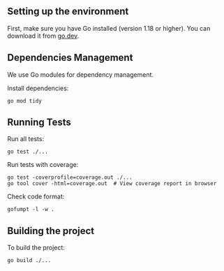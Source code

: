 ## Setting up the environment

First, make sure you have Go installed (version 1.18 or higher). You can download it from [go.dev](https://go.dev/dl/).

## Dependencies Management

We use Go modules for dependency management.

Install dependencies:

```shell
go mod tidy
```

## Running Tests

Run all tests:

```shell
go test ./...
```

Run tests with coverage:

```shell
go test -coverprofile=coverage.out ./...
go tool cover -html=coverage.out  # View coverage report in browser
```

Check code format:
```shell
gofumpt -l -w . 
```

## Building the project

To build the project:

```shell
go build ./...
```
